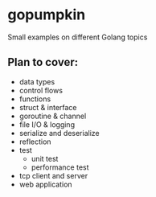 # gopumpkin
Small examples on different Golang topics

## Plan to cover:
- data types
- control flows
- functions
- struct & interface
- goroutine & channel
- file I/O & logging
- serialize and deserialize
- reflection
- test
  * unit test
  * performance test
- tcp client and server
- web application
